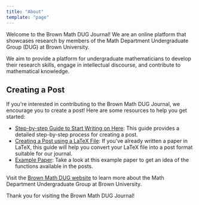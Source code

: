 ```yaml
---
title: "About"
template: "page"
---
```


Welcome to the Brown Math DUG Journal! We are an online platform that showcases research by members of the Math Department Undergraduate Group (DUG) at Brown University.

We aim to provide a platform for undergraduate mathematicians to develop their research skills, engage in intellectual discourse, and contribute to mathematical knowledge.

## Creating a Post
If you're interested in contributing to the Brown Math DUG Journal, we encourage you to create a post! Here are some resources to help you get started:

- [Step-by-step Guide to Start Writing on Here](https://mathdugresearch.netlify.app/posts/step-by-step-guide-to-start-writing-on-here): This guide provides a detailed step-by-step process for creating a post.
- [Creating a Post using a LaTeX File](https://mathdugresearch.netlify.app/posts/creating-a-post-using-a-latex-file): If you've already written a paper in LaTeX, this guide will help you convert your LaTeX file into a post format suitable for our journal.
- [Example Paper](https://mathdugresearch.netlify.app/posts/example-paper): Take a look at this example paper to get an idea of the functions available in the posts.


Visit the [Brown Math DUG website](https://www.brown.edu/academics/math/math-dug) to learn more about the Math Department Undergraduate Group at Brown University.

Thank you for visiting the Brown Math DUG Journal!
